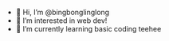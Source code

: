 - 👋 Hi, I’m @bingbonglinglong
- 👀 I’m interested in web dev!
- 🌱 I’m currently learning basic coding teehee

<!---
bingbonglinglong/bingbonglinglong is a ✨ special ✨ repository because its `README.md` (this file) appears on your GitHub profile.
You can click the Preview link to take a look at your changes.
--->
